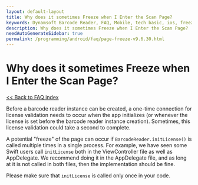 ```yaml
---
layout: default-layout
title: Why does it sometimes Freeze when I Enter the Scan Page? 
keywords: Dynamsoft Barcode Reader, FAQ, Mobile, tech basic, ios, freeze, page
description: Why does it sometimes Freeze when I Enter the Scan Page?
needAutoGenerateSidebar: true
permalink: /programming/android/faq/page-freeze-v9.6.30.html
---
```


# Why does it sometimes Freeze when I Enter the Scan Page?

[<< Back to FAQ index](index.html)

Before a barcode reader instance can be created, a one-time connection for license validation needs to occur when the app initializes (or whenever the license is set before the barcode reader instance creation). Sometimes, this license validation could take a second to complete.

A potential "freeze" of the page can occur if `BarcodeReader.initLicense()` is called multiple times in a single process. For example, we have seen some Swift users call `initLicense` both in the ViewController file as well as AppDelegate. We recommend doing it in the AppDelegate file, and as long at it is not called in both files, then the implementation should be fine. 

Please make sure that `initLicense` is called only once in your code.